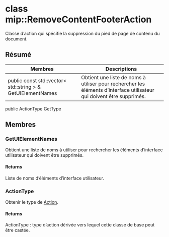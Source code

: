 # <a name="class-mipremovecontentfooteraction"></a>class mip::RemoveContentFooterAction 
Classe d’action qui spécifie la suppression du pied de page de contenu du document.
## <a name="summary"></a>Résumé
 Membres                        | Descriptions                                
--------------------------------|---------------------------------------------
public const std::vector< std::string > & GetUIElementNames | Obtient une liste de noms à utiliser pour rechercher les éléments d’interface utilisateur qui doivent être supprimés.
public ActionType GetType
## <a name="members"></a>Membres
### <a name="getuielementnames"></a>GetUIElementNames
Obtient une liste de noms à utiliser pour rechercher les éléments d’interface utilisateur qui doivent être supprimés.
#### <a name="returns"></a>Returns
Liste de noms d’éléments d’interface utilisateur.
### <a name="actiontype"></a>ActionType
Obtenir le type de [Action](#classmip_1_1_action).
#### <a name="returns"></a>Returns
ActionType : type d’action dérivée vers lequel cette classe de base peut être castée.